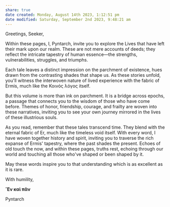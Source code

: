 ```yaml
---
share: true
date created: Monday, August 14th 2023, 1:12:51 pm
date modified: Saturday, September 2nd 2023, 9:48:21 am
---
```


Greetings, Seeker,

Within these pages, I, Pyntarch, invite you to explore the Lives that have left their mark upon our realm. These are not mere accounts of deeds; they reflect the intricate tapestry of human essence—the strengths, vulnerabilities, struggles, and triumphs.

Each tale leaves a distinct impression on the parchment of existence, hues drawn from the contrasting shades that shape us. As these stories unfold, you'll witness the interwoven nature of lived experience with the fabric of Ermis, much like the Κοινός λόγος itself. 

But this volume is more than ink on parchment. It is a bridge across epochs, a passage that connects you to the wisdom of those who have come before. Themes of honor, friendship, courage, and frailty are woven into these narratives, inviting you to see your own journey mirrored in the lives of these illustrious souls.

As you read, remember that these tales transcend time. They blend with the eternal fabric of Er, much like the timeless void itself. With every word, I have woven together history and spirit, inviting you to traverse the rich expanse of Ermis' tapestry, where the past shades the present. Echoes of old touch the now, and within these pages, truths rest, echoing through our world and touching all those who've shaped or been shaped by it.

May these words inspire you to that understanding which is as excellent as it is rare. 

With humility,

**Ἓν καὶ πᾶν**

Pyntarch